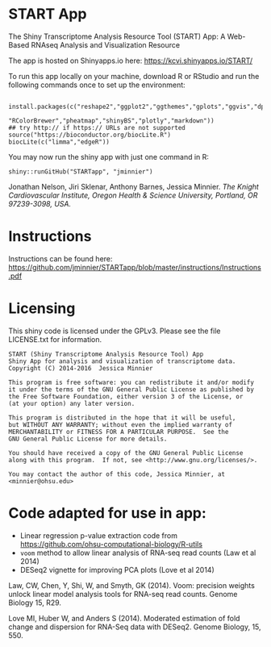 # START App 

The Shiny Transcriptome Analysis Resource Tool (START) App: 
A Web-Based RNAseq Analysis and Visualization Resource

The app is hosted on Shinyapps.io here:
<https://kcvi.shinyapps.io/START/>

To run this app locally on your machine, download R or RStudio and run the following commands once to set up the environment:
```

install.packages(c("reshape2","ggplot2","ggthemes","gplots","ggvis","dplyr","tidyr","DT",
                   "RColorBrewer","pheatmap","shinyBS","plotly","markdown"))
## try http:// if https:// URLs are not supported
source("https://bioconductor.org/biocLite.R")
biocLite(c("limma","edgeR"))

```

You may now run the shiny app with just one command in R:

```
shiny::runGitHub("STARTapp", "jminnier")
```

Jonathan Nelson, Jiri Sklenar, Anthony Barnes, Jessica Minnier.
*The Knight Cardiovascular Institute, Oregon Health & Science University, Portland, OR 97239-3098, USA.*

# Instructions

Instructions can be found here: <https://github.com/jminnier/STARTapp/blob/master/instructions/Instructions.pdf> 

# Licensing

This shiny code is licensed under the GPLv3. Please see the file LICENSE.txt for
information.

    START (Shiny Transcriptome Analysis Resource Tool) App
    Shiny App for analysis and visualization of transcriptome data.
    Copyright (C) 2014-2016  Jessica Minnier

    This program is free software: you can redistribute it and/or modify
    it under the terms of the GNU General Public License as published by
    the Free Software Foundation, either version 3 of the License, or
    (at your option) any later version.

    This program is distributed in the hope that it will be useful,
    but WITHOUT ANY WARRANTY; without even the implied warranty of
    MERCHANTABILITY or FITNESS FOR A PARTICULAR PURPOSE.  See the
    GNU General Public License for more details.

    You should have received a copy of the GNU General Public License
    along with this program.  If not, see <http://www.gnu.org/licenses/>.

    You may contact the author of this code, Jessica Minnier, at <minnier@ohsu.edu>
    
# Code adapted for use in app:

- Linear regression p-value extraction code from <https://github.com/ohsu-computational-biology/R-utils>
- `voom` method to allow linear analysis of RNA-seq read counts (Law et al 2014)
- DESeq2 vignette for improving PCA plots (Love et al 2014)


Law, CW, Chen, Y, Shi, W, and Smyth, GK (2014). Voom: precision weights unlock
linear model analysis tools for RNA-seq read counts. Genome Biology 15, R29.

Love MI, Huber W, and Anders S (2014). Moderated
  estimation of fold change and dispersion for RNA-Seq data with DESeq2.
  Genome Biology, 15, 550.
